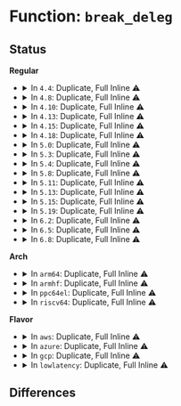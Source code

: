 # Function: <code>break_deleg</code>

## Status
<b>Regular</b>
<ul>
<li>
<details>
<summary>In <code>4.4</code>: Duplicate, Full Inline ⚠️</summary>

**Collision:** Static Duplication

**Inline:** Full

**Transformation:** False

**Instances:**

```
In fs/open.c (ffffffff81209b5c)
Location: include/linux/fs.h:2115
Inline: True
Inline callers:
  - fs/open.c:chmod_common
  - fs/open.c:chown_common
```
```
In fs/namei.c (ffffffff8121884a)
Location: include/linux/fs.h:2115
Inline: True
Inline callers:
  - fs/namei.c:vfs_link
  - fs/namei.c:vfs_unlink
  - fs/namei.c:vfs_rename
  - fs/namei.c:vfs_rename
  - fs/namei.c:do_unlinkat
  - fs/namei.c:SyS_link
  - fs/namei.c:SyS_renameat
  - fs/namei.c:SyS_rename
```
```
In fs/attr.c (ffffffff812296fe)
Location: include/linux/fs.h:2115
Inline: True
Inline callers:
  - fs/attr.c:notify_change
```
```
In fs/utimes.c (ffffffff81240d04)
Location: include/linux/fs.h:2115
Inline: True
Inline callers:
  - fs/utimes.c:utimes_common
```
</details>
</li>
<li>
<details>
<summary>In <code>4.8</code>: Duplicate, Full Inline ⚠️</summary>

**Collision:** Static Duplication

**Inline:** Full

**Transformation:** False

**Instances:**

```
In fs/open.c (ffffffff8122fb18)
Location: include/linux/fs.h:2245
Inline: True
Inline callers:
  - fs/open.c:chown_common
  - fs/open.c:chmod_common
```
```
In fs/namei.c (ffffffff81245f5e)
Location: include/linux/fs.h:2245
Inline: True
Inline callers:
  - fs/namei.c:SyS_rename
  - fs/namei.c:SyS_renameat
  - fs/namei.c:vfs_rename
  - fs/namei.c:vfs_rename
  - fs/namei.c:SyS_link
  - fs/namei.c:vfs_link
  - fs/namei.c:do_unlinkat
  - fs/namei.c:vfs_unlink
```
```
In fs/attr.c (ffffffff81251d69)
Location: include/linux/fs.h:2245
Inline: True
Inline callers:
  - fs/attr.c:notify_change
```
```
In fs/utimes.c (ffffffff8126901a)
Location: include/linux/fs.h:2245
Inline: True
Inline callers:
  - fs/utimes.c:utimes_common
```
</details>
</li>
<li>
<details>
<summary>In <code>4.10</code>: Duplicate, Full Inline ⚠️</summary>

**Collision:** Static Duplication

**Inline:** Full

**Transformation:** False

**Instances:**

```
In fs/open.c (ffffffff812420b8)
Location: include/linux/fs.h:2226
Inline: True
Inline callers:
  - fs/open.c:chown_common
  - fs/open.c:chmod_common
```
```
In fs/namei.c (ffffffff81258ebc)
Location: include/linux/fs.h:2226
Inline: True
Inline callers:
  - fs/namei.c:SyS_rename
  - fs/namei.c:SyS_renameat
  - fs/namei.c:vfs_rename
  - fs/namei.c:vfs_rename
  - fs/namei.c:SyS_link
  - fs/namei.c:vfs_link
  - fs/namei.c:do_unlinkat
  - fs/namei.c:vfs_unlink
```
```
In fs/attr.c (ffffffff8126500e)
Location: include/linux/fs.h:2226
Inline: True
Inline callers:
  - fs/attr.c:notify_change
```
```
In fs/utimes.c (ffffffff8127bffa)
Location: include/linux/fs.h:2226
Inline: True
Inline callers:
  - fs/utimes.c:utimes_common
```
</details>
</li>
<li>
<details>
<summary>In <code>4.13</code>: Duplicate, Full Inline ⚠️</summary>

**Collision:** Static Duplication

**Inline:** Full

**Transformation:** False

**Instances:**

```
In fs/open.c (ffffffff8124d5b0)
Location: include/linux/fs.h:2279
Inline: True
Inline callers:
  - fs/open.c:chown_common
  - fs/open.c:chmod_common
```
```
In fs/namei.c (ffffffff81265087)
Location: include/linux/fs.h:2279
Inline: True
Inline callers:
  - fs/namei.c:SyS_rename
  - fs/namei.c:SyS_renameat
  - fs/namei.c:vfs_rename
  - fs/namei.c:vfs_rename
  - fs/namei.c:SyS_link
  - fs/namei.c:vfs_link
  - fs/namei.c:do_unlinkat
  - fs/namei.c:vfs_unlink
```
```
In fs/attr.c (ffffffff81272830)
Location: include/linux/fs.h:2279
Inline: True
Inline callers:
  - fs/attr.c:notify_change
```
```
In fs/utimes.c (ffffffff8128935c)
Location: include/linux/fs.h:2279
Inline: True
Inline callers:
  - fs/utimes.c:utimes_common
```
</details>
</li>
<li>
<details>
<summary>In <code>4.15</code>: Duplicate, Full Inline ⚠️</summary>

**Collision:** Static Duplication

**Inline:** Full

**Transformation:** False

**Instances:**

```
In fs/open.c (ffffffff8126f530)
Location: include/linux/fs.h:2324
Inline: True
Inline callers:
  - fs/open.c:chown_common
  - fs/open.c:chmod_common
```
```
In fs/namei.c (ffffffff81287917)
Location: include/linux/fs.h:2324
Inline: True
Inline callers:
  - fs/namei.c:SyS_rename
  - fs/namei.c:SyS_renameat
  - fs/namei.c:vfs_rename
  - fs/namei.c:vfs_rename
  - fs/namei.c:SyS_link
  - fs/namei.c:vfs_link
  - fs/namei.c:do_unlinkat
  - fs/namei.c:vfs_unlink
```
```
In fs/attr.c (ffffffff81295150)
Location: include/linux/fs.h:2324
Inline: True
Inline callers:
  - fs/attr.c:notify_change
```
```
In fs/utimes.c (ffffffff812abe7c)
Location: include/linux/fs.h:2324
Inline: True
Inline callers:
  - fs/utimes.c:utimes_common
```
</details>
</li>
<li>
<details>
<summary>In <code>4.18</code>: Duplicate, Full Inline ⚠️</summary>

**Collision:** Static Duplication

**Inline:** Full

**Transformation:** False

**Instances:**

```
In fs/open.c (ffffffff81294f80)
Location: include/linux/fs.h:2340
Inline: True
Inline callers:
  - fs/open.c:chown_common
  - fs/open.c:chmod_common
```
```
In fs/namei.c (ffffffff812acaf8)
Location: include/linux/fs.h:2340
Inline: True
Inline callers:
  - fs/namei.c:do_renameat2
  - fs/namei.c:vfs_rename
  - fs/namei.c:vfs_rename
  - fs/namei.c:do_linkat
  - fs/namei.c:vfs_link
  - fs/namei.c:do_unlinkat
  - fs/namei.c:vfs_unlink
```
```
In fs/attr.c (ffffffff812bb2c5)
Location: include/linux/fs.h:2340
Inline: True
Inline callers:
  - fs/attr.c:notify_change
```
```
In fs/utimes.c (ffffffff812d2b3b)
Location: include/linux/fs.h:2340
Inline: True
```
</details>
</li>
<li>
<details>
<summary>In <code>5.0</code>: Duplicate, Full Inline ⚠️</summary>

**Collision:** Static Duplication

**Inline:** Full

**Transformation:** False

**Instances:**

```
In fs/open.c (ffffffff812a9c70)
Location: include/linux/fs.h:2426
Inline: True
Inline callers:
  - fs/open.c:chown_common
  - fs/open.c:chmod_common
```
```
In fs/namei.c (ffffffff812c1bf8)
Location: include/linux/fs.h:2426
Inline: True
Inline callers:
  - fs/namei.c:do_renameat2
  - fs/namei.c:do_renameat2
  - fs/namei.c:vfs_rename
  - fs/namei.c:vfs_rename
  - fs/namei.c:vfs_rename
  - fs/namei.c:vfs_rename
  - fs/namei.c:do_linkat
  - fs/namei.c:do_linkat
  - fs/namei.c:vfs_link
  - fs/namei.c:vfs_link
  - fs/namei.c:do_unlinkat
  - fs/namei.c:do_unlinkat
  - fs/namei.c:vfs_unlink
  - fs/namei.c:vfs_unlink
```
```
In fs/attr.c (ffffffff812d04ba)
Location: include/linux/fs.h:2426
Inline: True
Inline callers:
  - fs/attr.c:notify_change
```
```
In fs/utimes.c (ffffffff812e7f1b)
Location: include/linux/fs.h:2426
Inline: True
```
</details>
</li>
<li>
<details>
<summary>In <code>5.3</code>: Duplicate, Full Inline ⚠️</summary>

**Collision:** Static Duplication

**Inline:** Full

**Transformation:** False

**Instances:**

```
In fs/open.c (ffffffff812c6415)
Location: include/linux/fs.h:2420
Inline: True
Inline callers:
  - fs/open.c:chown_common
  - fs/open.c:chmod_common
```
```
In fs/namei.c (ffffffff812de12b)
Location: include/linux/fs.h:2420
Inline: True
Inline callers:
  - fs/namei.c:do_renameat2
  - fs/namei.c:do_renameat2
  - fs/namei.c:vfs_rename
  - fs/namei.c:vfs_rename
  - fs/namei.c:vfs_rename
  - fs/namei.c:vfs_rename
  - fs/namei.c:do_linkat
  - fs/namei.c:do_linkat
  - fs/namei.c:vfs_link
  - fs/namei.c:vfs_link
  - fs/namei.c:do_unlinkat
  - fs/namei.c:do_unlinkat
  - fs/namei.c:vfs_unlink
  - fs/namei.c:vfs_unlink
```
```
In fs/attr.c (ffffffff812ed4e0)
Location: include/linux/fs.h:2420
Inline: True
Inline callers:
  - fs/attr.c:notify_change
```
```
In fs/utimes.c (ffffffff8130682b)
Location: include/linux/fs.h:2420
Inline: True
```
</details>
</li>
<li>
<details>
<summary>In <code>5.4</code>: Duplicate, Full Inline ⚠️</summary>

**Collision:** Static Duplication

**Inline:** Full

**Transformation:** False

**Instances:**

```
In fs/open.c (ffffffff812d7e25)
Location: include/linux/fs.h:2455
Inline: True
Inline callers:
  - fs/open.c:chown_common
  - fs/open.c:chmod_common
```
```
In fs/namei.c (ffffffff812efc4b)
Location: include/linux/fs.h:2455
Inline: True
Inline callers:
  - fs/namei.c:do_renameat2
  - fs/namei.c:do_renameat2
  - fs/namei.c:vfs_rename
  - fs/namei.c:vfs_rename
  - fs/namei.c:vfs_rename
  - fs/namei.c:vfs_rename
  - fs/namei.c:do_linkat
  - fs/namei.c:do_linkat
  - fs/namei.c:vfs_link
  - fs/namei.c:vfs_link
  - fs/namei.c:do_unlinkat
  - fs/namei.c:do_unlinkat
  - fs/namei.c:vfs_unlink
  - fs/namei.c:vfs_unlink
```
```
In fs/attr.c (ffffffff812fef3c)
Location: include/linux/fs.h:2455
Inline: True
Inline callers:
  - fs/attr.c:notify_change
```
```
In fs/utimes.c (ffffffff81319891)
Location: include/linux/fs.h:2455
Inline: True
```
</details>
</li>
<li>
<details>
<summary>In <code>5.8</code>: Duplicate, Full Inline ⚠️</summary>

**Collision:** Static Duplication

**Inline:** Full

**Transformation:** False

**Instances:**

```
In fs/open.c (ffffffff8130deb3)
Location: include/linux/fs.h:2488
Inline: True
Inline callers:
  - fs/open.c:chown_common
  - fs/open.c:chmod_common
```
```
In fs/namei.c (ffffffff81327f2e)
Location: include/linux/fs.h:2488
Inline: True
Inline callers:
  - fs/namei.c:do_renameat2
  - fs/namei.c:do_renameat2
  - fs/namei.c:vfs_rename
  - fs/namei.c:vfs_rename
  - fs/namei.c:vfs_rename
  - fs/namei.c:vfs_rename
  - fs/namei.c:do_linkat
  - fs/namei.c:do_linkat
  - fs/namei.c:vfs_link
  - fs/namei.c:vfs_link
  - fs/namei.c:do_unlinkat
  - fs/namei.c:do_unlinkat
  - fs/namei.c:vfs_unlink
  - fs/namei.c:vfs_unlink
```
```
In fs/attr.c (ffffffff8133803c)
Location: include/linux/fs.h:2488
Inline: True
Inline callers:
  - fs/attr.c:notify_change
```
```
In fs/xattr.c (ffffffff81343587)
Location: include/linux/fs.h:2488
Inline: True
Inline callers:
  - fs/xattr.c:vfs_removexattr
  - fs/xattr.c:vfs_removexattr
  - fs/xattr.c:__vfs_removexattr_locked
  - fs/xattr.c:__vfs_removexattr_locked
  - fs/xattr.c:vfs_setxattr
  - fs/xattr.c:vfs_setxattr
  - fs/xattr.c:__vfs_setxattr_locked
  - fs/xattr.c:__vfs_setxattr_locked
```
```
In fs/utimes.c (ffffffff8135383b)
Location: include/linux/fs.h:2488
Inline: True
Inline callers:
  - fs/utimes.c:utimes_common
```
</details>
</li>
<li>
<details>
<summary>In <code>5.11</code>: Duplicate, Full Inline ⚠️</summary>

**Collision:** Static Duplication

**Inline:** Full

**Transformation:** False

**Instances:**

```
In fs/open.c (ffffffff8131b613)
Location: include/linux/fs.h:2442
Inline: True
Inline callers:
  - fs/open.c:chown_common
  - fs/open.c:chmod_common
```
```
In fs/namei.c (ffffffff81334a55)
Location: include/linux/fs.h:2442
Inline: True
Inline callers:
  - fs/namei.c:do_renameat2
  - fs/namei.c:do_renameat2
  - fs/namei.c:vfs_rename
  - fs/namei.c:vfs_rename
  - fs/namei.c:vfs_rename
  - fs/namei.c:vfs_rename
  - fs/namei.c:do_linkat
  - fs/namei.c:do_linkat
  - fs/namei.c:vfs_link
  - fs/namei.c:vfs_link
  - fs/namei.c:do_unlinkat
  - fs/namei.c:do_unlinkat
  - fs/namei.c:vfs_unlink
  - fs/namei.c:vfs_unlink
```
```
In fs/attr.c (ffffffff813439a6)
Location: include/linux/fs.h:2442
Inline: True
Inline callers:
  - fs/attr.c:notify_change
```
```
In fs/xattr.c (ffffffff8134f717)
Location: include/linux/fs.h:2442
Inline: True
Inline callers:
  - fs/xattr.c:vfs_removexattr
  - fs/xattr.c:vfs_removexattr
  - fs/xattr.c:__vfs_removexattr_locked
  - fs/xattr.c:__vfs_removexattr_locked
  - fs/xattr.c:vfs_setxattr
  - fs/xattr.c:vfs_setxattr
  - fs/xattr.c:__vfs_setxattr_locked
  - fs/xattr.c:__vfs_setxattr_locked
```
```
In fs/utimes.c (ffffffff81360167)
Location: include/linux/fs.h:2442
Inline: True
Inline callers:
  - fs/utimes.c:vfs_utimes
```
</details>
</li>
<li>
<details>
<summary>In <code>5.13</code>: Duplicate, Full Inline ⚠️</summary>

**Collision:** Static Duplication

**Inline:** Full

**Transformation:** False

**Instances:**

```
In fs/open.c (ffffffff81321752)
Location: include/linux/fs.h:2673
Inline: True
Inline callers:
  - fs/open.c:chown_common
  - fs/open.c:chmod_common
```
```
In fs/namei.c (ffffffff8133abe4)
Location: include/linux/fs.h:2673
Inline: True
Inline callers:
  - fs/namei.c:do_renameat2
  - fs/namei.c:do_renameat2
  - fs/namei.c:vfs_rename
  - fs/namei.c:vfs_rename
  - fs/namei.c:vfs_rename
  - fs/namei.c:vfs_rename
  - fs/namei.c:do_linkat
  - fs/namei.c:do_linkat
  - fs/namei.c:vfs_link
  - fs/namei.c:vfs_link
  - fs/namei.c:do_unlinkat
  - fs/namei.c:do_unlinkat
  - fs/namei.c:vfs_unlink
  - fs/namei.c:vfs_unlink
```
```
In fs/attr.c (ffffffff81349d20)
Location: include/linux/fs.h:2673
Inline: True
Inline callers:
  - fs/attr.c:notify_change
```
```
In fs/xattr.c (ffffffff8135621f)
Location: include/linux/fs.h:2673
Inline: True
Inline callers:
  - fs/xattr.c:vfs_removexattr
  - fs/xattr.c:vfs_removexattr
  - fs/xattr.c:__vfs_removexattr_locked
  - fs/xattr.c:__vfs_removexattr_locked
  - fs/xattr.c:vfs_setxattr
  - fs/xattr.c:vfs_setxattr
  - fs/xattr.c:__vfs_setxattr_locked
  - fs/xattr.c:__vfs_setxattr_locked
```
```
In fs/utimes.c (ffffffff81366bfd)
Location: include/linux/fs.h:2673
Inline: True
Inline callers:
  - fs/utimes.c:vfs_utimes
```
</details>
</li>
<li>
<details>
<summary>In <code>5.15</code>: Duplicate, Full Inline ⚠️</summary>

**Collision:** Static Duplication

**Inline:** Full

**Transformation:** False

**Instances:**

```
In fs/open.c (ffffffff8136ec32)
Location: include/linux/fs.h:2646
Inline: True
Inline callers:
  - fs/open.c:chown_common
  - fs/open.c:chmod_common
```
```
In fs/namei.c (ffffffff8138877f)
Location: include/linux/fs.h:2646
Inline: True
Inline callers:
  - fs/namei.c:do_renameat2
  - fs/namei.c:do_renameat2
  - fs/namei.c:vfs_rename
  - fs/namei.c:vfs_rename
  - fs/namei.c:vfs_rename
  - fs/namei.c:vfs_rename
  - fs/namei.c:do_linkat
  - fs/namei.c:do_linkat
  - fs/namei.c:vfs_link
  - fs/namei.c:vfs_link
  - fs/namei.c:do_unlinkat
  - fs/namei.c:do_unlinkat
  - fs/namei.c:vfs_unlink
  - fs/namei.c:vfs_unlink
```
```
In fs/attr.c (ffffffff81397c1c)
Location: include/linux/fs.h:2646
Inline: True
Inline callers:
  - fs/attr.c:notify_change
```
```
In fs/xattr.c (ffffffff813a474f)
Location: include/linux/fs.h:2646
Inline: True
Inline callers:
  - fs/xattr.c:vfs_removexattr
  - fs/xattr.c:vfs_removexattr
  - fs/xattr.c:__vfs_removexattr_locked
  - fs/xattr.c:__vfs_removexattr_locked
  - fs/xattr.c:vfs_setxattr
  - fs/xattr.c:vfs_setxattr
  - fs/xattr.c:__vfs_setxattr_locked
  - fs/xattr.c:__vfs_setxattr_locked
```
```
In fs/utimes.c (ffffffff813b574d)
Location: include/linux/fs.h:2646
Inline: True
Inline callers:
  - fs/utimes.c:vfs_utimes
```
</details>
</li>
<li>
<details>
<summary>In <code>5.19</code>: Duplicate, Full Inline ⚠️</summary>

**Collision:** Static Duplication

**Inline:** Full

**Transformation:** False

**Instances:**

```
In fs/open.c (ffffffff813ed4bd)
Location: include/linux/fs.h:2507
Inline: True
Inline callers:
  - fs/open.c:chown_common
  - fs/open.c:chmod_common
```
```
In fs/namei.c (ffffffff8140977d)
Location: include/linux/fs.h:2507
Inline: True
Inline callers:
  - fs/namei.c:do_renameat2
  - fs/namei.c:do_renameat2
  - fs/namei.c:vfs_rename
  - fs/namei.c:vfs_rename
  - fs/namei.c:vfs_rename
  - fs/namei.c:vfs_rename
  - fs/namei.c:do_linkat
  - fs/namei.c:do_linkat
  - fs/namei.c:vfs_link
  - fs/namei.c:vfs_link
  - fs/namei.c:do_unlinkat
  - fs/namei.c:do_unlinkat
  - fs/namei.c:vfs_unlink
  - fs/namei.c:vfs_unlink
```
```
In fs/attr.c (ffffffff81419c10)
Location: include/linux/fs.h:2507
Inline: True
Inline callers:
  - fs/attr.c:notify_change
```
```
In fs/xattr.c (ffffffff8142876e)
Location: include/linux/fs.h:2507
Inline: True
Inline callers:
  - fs/xattr.c:vfs_removexattr
  - fs/xattr.c:vfs_removexattr
  - fs/xattr.c:__vfs_removexattr_locked
  - fs/xattr.c:__vfs_removexattr_locked
  - fs/xattr.c:vfs_setxattr
  - fs/xattr.c:vfs_setxattr
  - fs/xattr.c:__vfs_setxattr_locked
  - fs/xattr.c:__vfs_setxattr_locked
```
```
In fs/utimes.c (ffffffff8143aa2f)
Location: include/linux/fs.h:2507
Inline: True
Inline callers:
  - fs/utimes.c:vfs_utimes
```
</details>
</li>
<li>
<details>
<summary>In <code>6.2</code>: Duplicate, Full Inline ⚠️</summary>

**Collision:** Static Duplication

**Inline:** Full

**Transformation:** False

**Instances:**

```
In fs/open.c (ffffffff81475b46)
Location: include/linux/fs.h:2642
Inline: True
Inline callers:
  - fs/open.c:chown_common
  - fs/open.c:chmod_common
```
```
In fs/namei.c (ffffffff81493e2d)
Location: include/linux/fs.h:2642
Inline: True
Inline callers:
  - fs/namei.c:do_renameat2
  - fs/namei.c:do_renameat2
  - fs/namei.c:vfs_rename
  - fs/namei.c:vfs_rename
  - fs/namei.c:vfs_rename
  - fs/namei.c:vfs_rename
  - fs/namei.c:do_linkat
  - fs/namei.c:do_linkat
  - fs/namei.c:vfs_link
  - fs/namei.c:vfs_link
  - fs/namei.c:do_unlinkat
  - fs/namei.c:do_unlinkat
  - fs/namei.c:vfs_unlink
  - fs/namei.c:vfs_unlink
```
```
In fs/attr.c (ffffffff814a5c20)
Location: include/linux/fs.h:2642
Inline: True
Inline callers:
  - fs/attr.c:notify_change
```
```
In fs/xattr.c (ffffffff814b5c9e)
Location: include/linux/fs.h:2642
Inline: True
Inline callers:
  - fs/xattr.c:vfs_removexattr
  - fs/xattr.c:vfs_removexattr
  - fs/xattr.c:__vfs_removexattr_locked
  - fs/xattr.c:__vfs_removexattr_locked
  - fs/xattr.c:vfs_setxattr
  - fs/xattr.c:vfs_setxattr
  - fs/xattr.c:__vfs_setxattr_locked
  - fs/xattr.c:__vfs_setxattr_locked
```
```
In fs/utimes.c (ffffffff814c8ee6)
Location: include/linux/fs.h:2642
Inline: True
Inline callers:
  - fs/utimes.c:vfs_utimes
```
```
In fs/posix_acl.c (ffffffff81515f6b)
Location: include/linux/fs.h:2642
Inline: True
Inline callers:
  - fs/posix_acl.c:vfs_remove_acl
  - fs/posix_acl.c:vfs_remove_acl
  - fs/posix_acl.c:vfs_remove_acl
  - fs/posix_acl.c:vfs_remove_acl
  - fs/posix_acl.c:vfs_set_acl
  - fs/posix_acl.c:vfs_set_acl
  - fs/posix_acl.c:vfs_set_acl
  - fs/posix_acl.c:vfs_set_acl
```
</details>
</li>
<li>
<details>
<summary>In <code>6.5</code>: Duplicate, Full Inline ⚠️</summary>

**Collision:** Static Duplication

**Inline:** Full

**Transformation:** False

**Instances:**

```
In fs/open.c (ffffffff814aa4a8)
Location: include/linux/filelock.h:364
Inline: True
Inline callers:
  - fs/open.c:chown_common
  - fs/open.c:chmod_common
```
```
In fs/namei.c (ffffffff814c8e9b)
Location: include/linux/filelock.h:364
Inline: True
Inline callers:
  - fs/namei.c:do_renameat2
  - fs/namei.c:do_renameat2
  - fs/namei.c:vfs_rename
  - fs/namei.c:vfs_rename
  - fs/namei.c:vfs_rename
  - fs/namei.c:vfs_rename
  - fs/namei.c:do_linkat
  - fs/namei.c:do_linkat
  - fs/namei.c:vfs_link
  - fs/namei.c:vfs_link
  - fs/namei.c:do_unlinkat
  - fs/namei.c:do_unlinkat
  - fs/namei.c:vfs_unlink
  - fs/namei.c:vfs_unlink
```
```
In fs/attr.c (ffffffff814dac14)
Location: include/linux/filelock.h:364
Inline: True
Inline callers:
  - fs/attr.c:notify_change
```
```
In fs/xattr.c (ffffffff814ea4ec)
Location: include/linux/filelock.h:364
Inline: True
Inline callers:
  - fs/xattr.c:vfs_removexattr
  - fs/xattr.c:vfs_removexattr
  - fs/xattr.c:__vfs_removexattr_locked
  - fs/xattr.c:__vfs_removexattr_locked
  - fs/xattr.c:vfs_setxattr
  - fs/xattr.c:vfs_setxattr
  - fs/xattr.c:__vfs_setxattr_locked
  - fs/xattr.c:__vfs_setxattr_locked
```
```
In fs/utimes.c (ffffffff814ff120)
Location: include/linux/filelock.h:364
Inline: True
Inline callers:
  - fs/utimes.c:vfs_utimes
```
```
In fs/posix_acl.c (ffffffff8154d8db)
Location: include/linux/filelock.h:364
Inline: True
Inline callers:
  - fs/posix_acl.c:vfs_remove_acl
  - fs/posix_acl.c:vfs_remove_acl
  - fs/posix_acl.c:vfs_remove_acl
  - fs/posix_acl.c:vfs_remove_acl
  - fs/posix_acl.c:vfs_set_acl
  - fs/posix_acl.c:vfs_set_acl
  - fs/posix_acl.c:vfs_set_acl
  - fs/posix_acl.c:vfs_set_acl
```
</details>
</li>
<li>
<details>
<summary>In <code>6.8</code>: Duplicate, Full Inline ⚠️</summary>

**Collision:** Static Duplication

**Inline:** Full

**Transformation:** False

**Instances:**

```
In fs/open.c (ffffffff814db948)
Location: include/linux/filelock.h:364
Inline: True
Inline callers:
  - fs/open.c:chown_common
  - fs/open.c:chmod_common
```
```
In fs/namei.c (ffffffff814fb759)
Location: include/linux/filelock.h:364
Inline: True
Inline callers:
  - fs/namei.c:do_renameat2
  - fs/namei.c:do_renameat2
  - fs/namei.c:vfs_rename
  - fs/namei.c:vfs_rename
  - fs/namei.c:vfs_rename
  - fs/namei.c:vfs_rename
  - fs/namei.c:do_linkat
  - fs/namei.c:do_linkat
  - fs/namei.c:vfs_link
  - fs/namei.c:vfs_link
  - fs/namei.c:do_unlinkat
  - fs/namei.c:do_unlinkat
  - fs/namei.c:vfs_unlink
  - fs/namei.c:vfs_unlink
```
```
In fs/attr.c (ffffffff8150d1c6)
Location: include/linux/filelock.h:364
Inline: True
Inline callers:
  - fs/attr.c:notify_change
```
```
In fs/xattr.c (ffffffff8151e38c)
Location: include/linux/filelock.h:364
Inline: True
Inline callers:
  - fs/xattr.c:vfs_removexattr
  - fs/xattr.c:vfs_removexattr
  - fs/xattr.c:__vfs_removexattr_locked
  - fs/xattr.c:__vfs_removexattr_locked
  - fs/xattr.c:vfs_setxattr
  - fs/xattr.c:vfs_setxattr
  - fs/xattr.c:__vfs_setxattr_locked
  - fs/xattr.c:__vfs_setxattr_locked
```
```
In fs/utimes.c (ffffffff81533d50)
Location: include/linux/filelock.h:364
Inline: True
Inline callers:
  - fs/utimes.c:vfs_utimes
```
```
In fs/posix_acl.c (ffffffff8158370b)
Location: include/linux/filelock.h:364
Inline: True
Inline callers:
  - fs/posix_acl.c:vfs_remove_acl
  - fs/posix_acl.c:vfs_remove_acl
  - fs/posix_acl.c:vfs_remove_acl
  - fs/posix_acl.c:vfs_remove_acl
  - fs/posix_acl.c:vfs_set_acl
  - fs/posix_acl.c:vfs_set_acl
  - fs/posix_acl.c:vfs_set_acl
  - fs/posix_acl.c:vfs_set_acl
```
</details>
</li>
</ul>
<b>Arch</b>
<ul>
<li>
<details>
<summary>In <code>arm64</code>: Duplicate, Full Inline ⚠️</summary>

**Collision:** Static Duplication

**Inline:** Full

**Transformation:** False

**Instances:**

```
In fs/open.c (ffff80001037d1e0)
Location: include/linux/fs.h:2455
Inline: True
Inline callers:
  - fs/open.c:chown_common
  - fs/open.c:chmod_common
```
```
In fs/namei.c (ffff8000103993ac)
Location: include/linux/fs.h:2455
Inline: True
Inline callers:
  - fs/namei.c:do_renameat2
  - fs/namei.c:do_renameat2
  - fs/namei.c:vfs_rename
  - fs/namei.c:vfs_rename
  - fs/namei.c:vfs_rename
  - fs/namei.c:vfs_rename
  - fs/namei.c:do_linkat
  - fs/namei.c:do_linkat
  - fs/namei.c:vfs_link
  - fs/namei.c:vfs_link
  - fs/namei.c:do_unlinkat
  - fs/namei.c:do_unlinkat
  - fs/namei.c:vfs_unlink
  - fs/namei.c:vfs_unlink
```
```
In fs/attr.c (ffff8000103b0408)
Location: include/linux/fs.h:2455
Inline: True
Inline callers:
  - fs/attr.c:notify_change
```
```
In fs/utimes.c (ffff8000103d0854)
Location: include/linux/fs.h:2455
Inline: True
```
</details>
</li>
<li>
<details>
<summary>In <code>armhf</code>: Duplicate, Full Inline ⚠️</summary>

**Collision:** Static Duplication

**Inline:** Full

**Transformation:** False

**Instances:**

```
In fs/open.c (c05680b0)
Location: include/linux/fs.h:2455
Inline: True
Inline callers:
  - fs/open.c:chown_common
  - fs/open.c:chmod_common
```
```
In fs/namei.c (c057fa20)
Location: include/linux/fs.h:2455
Inline: True
Inline callers:
  - fs/namei.c:do_renameat2
  - fs/namei.c:do_renameat2
  - fs/namei.c:vfs_rename
  - fs/namei.c:vfs_rename
  - fs/namei.c:vfs_rename
  - fs/namei.c:vfs_rename
  - fs/namei.c:do_linkat
  - fs/namei.c:do_linkat
  - fs/namei.c:vfs_link
  - fs/namei.c:vfs_link
  - fs/namei.c:do_unlinkat
  - fs/namei.c:do_unlinkat
  - fs/namei.c:vfs_unlink
  - fs/namei.c:vfs_unlink
```
```
In fs/attr.c (c058fcb8)
Location: include/linux/fs.h:2455
Inline: True
Inline callers:
  - fs/attr.c:notify_change
```
```
In fs/utimes.c (c05abbec)
Location: include/linux/fs.h:2455
Inline: True
Inline callers:
  - fs/utimes.c:utimes_common
```
</details>
</li>
<li>
<details>
<summary>In <code>ppc64el</code>: Duplicate, Full Inline ⚠️</summary>

**Collision:** Static Duplication

**Inline:** Full

**Transformation:** False

**Instances:**

```
In fs/open.c (c0000000004727ac)
Location: include/linux/fs.h:2455
Inline: True
Inline callers:
  - fs/open.c:chown_common
  - fs/open.c:chmod_common
```
```
In fs/namei.c (c000000000493bc0)
Location: include/linux/fs.h:2455
Inline: True
Inline callers:
  - fs/namei.c:do_renameat2
  - fs/namei.c:do_renameat2
  - fs/namei.c:vfs_rename
  - fs/namei.c:vfs_rename
  - fs/namei.c:vfs_rename
  - fs/namei.c:vfs_rename
  - fs/namei.c:do_linkat
  - fs/namei.c:do_linkat
  - fs/namei.c:vfs_link
  - fs/namei.c:vfs_link
  - fs/namei.c:do_unlinkat
  - fs/namei.c:do_unlinkat
  - fs/namei.c:vfs_unlink
  - fs/namei.c:vfs_unlink
```
```
In fs/attr.c (c0000000004abc70)
Location: include/linux/fs.h:2455
Inline: True
Inline callers:
  - fs/attr.c:notify_change
```
```
In fs/utimes.c (c0000000004d319c)
Location: include/linux/fs.h:2455
Inline: True
```
</details>
</li>
<li>
<details>
<summary>In <code>riscv64</code>: Duplicate, Full Inline ⚠️</summary>

**Collision:** Static Duplication

**Inline:** Full

**Transformation:** False

**Instances:**

```
In fs/open.c (ffffffe0002536cc)
Location: include/linux/fs.h:2455
Inline: True
Inline callers:
  - fs/open.c:chown_common
  - fs/open.c:chmod_common
```
```
In fs/namei.c (ffffffe000266e66)
Location: include/linux/fs.h:2455
Inline: True
Inline callers:
  - fs/namei.c:do_renameat2
  - fs/namei.c:do_renameat2
  - fs/namei.c:vfs_rename
  - fs/namei.c:vfs_rename
  - fs/namei.c:vfs_rename
  - fs/namei.c:vfs_rename
  - fs/namei.c:do_linkat
  - fs/namei.c:do_linkat
  - fs/namei.c:vfs_link
  - fs/namei.c:vfs_link
  - fs/namei.c:do_unlinkat
  - fs/namei.c:do_unlinkat
  - fs/namei.c:vfs_unlink
  - fs/namei.c:vfs_unlink
```
```
In fs/attr.c (ffffffe0002747ec)
Location: include/linux/fs.h:2455
Inline: True
Inline callers:
  - fs/attr.c:notify_change
```
```
In fs/utimes.c (ffffffe00028ca8c)
Location: include/linux/fs.h:2455
Inline: True
```
</details>
</li>
</ul>
<b>Flavor</b>
<ul>
<li>
<details>
<summary>In <code>aws</code>: Duplicate, Full Inline ⚠️</summary>

**Collision:** Static Duplication

**Inline:** Full

**Transformation:** False

**Instances:**

```
In fs/open.c (ffffffff812d0405)
Location: include/linux/fs.h:2455
Inline: True
Inline callers:
  - fs/open.c:chown_common
  - fs/open.c:chmod_common
```
```
In fs/namei.c (ffffffff812e822b)
Location: include/linux/fs.h:2455
Inline: True
Inline callers:
  - fs/namei.c:do_renameat2
  - fs/namei.c:do_renameat2
  - fs/namei.c:vfs_rename
  - fs/namei.c:vfs_rename
  - fs/namei.c:vfs_rename
  - fs/namei.c:vfs_rename
  - fs/namei.c:do_linkat
  - fs/namei.c:do_linkat
  - fs/namei.c:vfs_link
  - fs/namei.c:vfs_link
  - fs/namei.c:do_unlinkat
  - fs/namei.c:do_unlinkat
  - fs/namei.c:vfs_unlink
  - fs/namei.c:vfs_unlink
```
```
In fs/attr.c (ffffffff812f751c)
Location: include/linux/fs.h:2455
Inline: True
Inline callers:
  - fs/attr.c:notify_change
```
```
In fs/utimes.c (ffffffff81311e71)
Location: include/linux/fs.h:2455
Inline: True
```
</details>
</li>
<li>
<details>
<summary>In <code>azure</code>: Duplicate, Full Inline ⚠️</summary>

**Collision:** Static Duplication

**Inline:** Full

**Transformation:** False

**Instances:**

```
In fs/open.c (ffffffff812c1085)
Location: include/linux/fs.h:2455
Inline: True
Inline callers:
  - fs/open.c:chown_common
  - fs/open.c:chmod_common
```
```
In fs/namei.c (ffffffff812d8e6b)
Location: include/linux/fs.h:2455
Inline: True
Inline callers:
  - fs/namei.c:do_renameat2
  - fs/namei.c:do_renameat2
  - fs/namei.c:vfs_rename
  - fs/namei.c:vfs_rename
  - fs/namei.c:vfs_rename
  - fs/namei.c:vfs_rename
  - fs/namei.c:do_linkat
  - fs/namei.c:do_linkat
  - fs/namei.c:vfs_link
  - fs/namei.c:vfs_link
  - fs/namei.c:do_unlinkat
  - fs/namei.c:do_unlinkat
  - fs/namei.c:vfs_unlink
  - fs/namei.c:vfs_unlink
```
```
In fs/attr.c (ffffffff812e813c)
Location: include/linux/fs.h:2455
Inline: True
Inline callers:
  - fs/attr.c:notify_change
```
```
In fs/utimes.c (ffffffff81302a81)
Location: include/linux/fs.h:2455
Inline: True
```
</details>
</li>
<li>
<details>
<summary>In <code>gcp</code>: Duplicate, Full Inline ⚠️</summary>

**Collision:** Static Duplication

**Inline:** Full

**Transformation:** False

**Instances:**

```
In fs/open.c (ffffffff812ce215)
Location: include/linux/fs.h:2455
Inline: True
Inline callers:
  - fs/open.c:chown_common
  - fs/open.c:chmod_common
```
```
In fs/namei.c (ffffffff812e603b)
Location: include/linux/fs.h:2455
Inline: True
Inline callers:
  - fs/namei.c:do_renameat2
  - fs/namei.c:do_renameat2
  - fs/namei.c:vfs_rename
  - fs/namei.c:vfs_rename
  - fs/namei.c:vfs_rename
  - fs/namei.c:vfs_rename
  - fs/namei.c:do_linkat
  - fs/namei.c:do_linkat
  - fs/namei.c:vfs_link
  - fs/namei.c:vfs_link
  - fs/namei.c:do_unlinkat
  - fs/namei.c:do_unlinkat
  - fs/namei.c:vfs_unlink
  - fs/namei.c:vfs_unlink
```
```
In fs/attr.c (ffffffff812f532c)
Location: include/linux/fs.h:2455
Inline: True
Inline callers:
  - fs/attr.c:notify_change
```
```
In fs/utimes.c (ffffffff8130fc61)
Location: include/linux/fs.h:2455
Inline: True
```
</details>
</li>
<li>
<details>
<summary>In <code>lowlatency</code>: Duplicate, Full Inline ⚠️</summary>

**Collision:** Static Duplication

**Inline:** Full

**Transformation:** False

**Instances:**

```
In fs/open.c (ffffffff812df025)
Location: include/linux/fs.h:2455
Inline: True
Inline callers:
  - fs/open.c:chown_common
  - fs/open.c:chmod_common
```
```
In fs/namei.c (ffffffff812f6fbb)
Location: include/linux/fs.h:2455
Inline: True
Inline callers:
  - fs/namei.c:do_renameat2
  - fs/namei.c:do_renameat2
  - fs/namei.c:vfs_rename
  - fs/namei.c:vfs_rename
  - fs/namei.c:vfs_rename
  - fs/namei.c:vfs_rename
  - fs/namei.c:do_linkat
  - fs/namei.c:do_linkat
  - fs/namei.c:vfs_link
  - fs/namei.c:vfs_link
  - fs/namei.c:do_unlinkat
  - fs/namei.c:do_unlinkat
  - fs/namei.c:vfs_unlink
  - fs/namei.c:vfs_unlink
```
```
In fs/attr.c (ffffffff813064bc)
Location: include/linux/fs.h:2455
Inline: True
Inline callers:
  - fs/attr.c:notify_change
```
```
In fs/utimes.c (ffffffff81321461)
Location: include/linux/fs.h:2455
Inline: True
```
</details>
</li>
</ul>

## Differences
